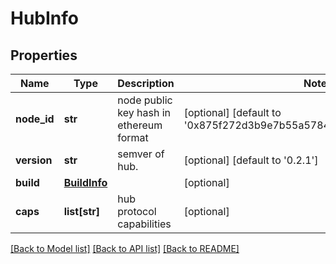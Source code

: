 # HubInfo

## Properties
Name | Type | Description | Notes
------------ | ------------- | ------------- | -------------
**node_id** | **str** | node public key hash in ethereum format | [optional] [default to '0x875f272d3b9e7b55a5784a131a60bf3d7a42c73c']
**version** | **str** | semver of hub. | [optional] [default to '0.2.1']
**build** | [**BuildInfo**](BuildInfo.md) |  | [optional] 
**caps** | **list[str]** | hub protocol capabilities | [optional] 

[[Back to Model list]](../README.md#documentation-for-models) [[Back to API list]](../README.md#documentation-for-api-endpoints) [[Back to README]](../README.md)


